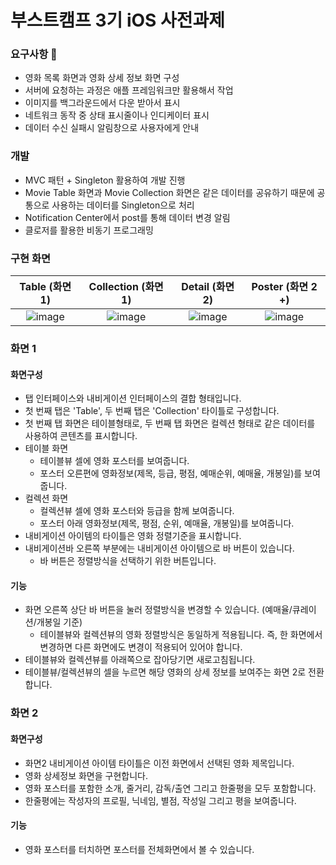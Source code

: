 # 부스트캠프 3기 iOS 사전과제

### 요구사항 🥳

* 영화 목록 화면과 영화 상세 정보 화면 구성 
* 서버에 요청하는 과정은 애플 프레임워크만 활용해서 작업 
* 이미지를 백그라운드에서 다운 받아서 표시 
* 네트워크 동작 중 상태 표시줄이나 인디케이터 표시 
* 데이터 수신 실패시 알림창으로 사용자에게 안내 



### 개발

* MVC 패턴 + Singleton 활용하여 개발 진행
* Movie Table 화면과 Movie Collection 화면은 같은 데이터를 공유하기 때문에 공통으로 사용하는 데이터를 Singleton으로 처리
* Notification Center에서 post를 통해 데이터 변경 알림
* 클로저를 활용한 비동기 프로그래밍



### 구현 화면

|                        Table (화면 1)                        |                     Collection (화면 1)                      |                       Detail (화면 2)                        |                      Poster (화면 2 +)                       |
| :----------------------------------------------------------: | :----------------------------------------------------------: | :----------------------------------------------------------: | :----------------------------------------------------------: |
| ![image](https://user-images.githubusercontent.com/17206496/50057904-45e6b780-01b4-11e9-8ad0-e5b2e325ca1d.png) | ![image](https://user-images.githubusercontent.com/17206496/50057911-6151c280-01b4-11e9-8504-3db312c818bc.png) | ![image](https://user-images.githubusercontent.com/17206496/50057918-80505480-01b4-11e9-8df5-b5eacf750825.png) | ![image](https://user-images.githubusercontent.com/17206496/50057931-e1782800-01b4-11e9-8358-eb4b4b1399eb.png) |

### 화면 1

#### 화면구성

- 탭 인터페이스와 내비게이션 인터페이스의 결합 형태입니다.
- 첫 번째 탭은 'Table', 두 번째 탭은 'Collection' 타이틀로 구성합니다.
- 첫 번째 탭 화면은 테이블형태로, 두 번째 탭 화면은 컬렉션 형태로 같은 데이터를 사용하여 콘텐츠를 표시합니다.
- 테이블 화면
  - 테이블뷰 셀에 영화 포스터를 보여줍니다.
  - 포스터 오른편에 영화정보(제목, 등급, 평점, 예매순위, 예매율, 개봉일)를 보여줍니다.
- 컬렉션 화면
  - 컬렉션뷰 셀에 영화 포스터와 등급을 함께 보여줍니다.
  - 포스터 아래 영화정보(제목, 평점, 순위, 예매율, 개봉일)를 보여줍니다.
- 내비게이션 아이템의 타이틀은 영화 정렬기준을 표시합니다.
- 내비게이션바 오른쪽 부분에는 내비게이션 아이템으로 바 버튼이 있습니다.
  - 바 버튼은 정렬방식을 선택하기 위한 버튼입니다.

#### 기능

- 화면 오른쪽 상단 바 버튼을 눌러 정렬방식을 변경할 수 있습니다. (예매율/큐레이션/개봉일 기준)
  - 테이블뷰와 컬렉션뷰의 영화 정렬방식은 동일하게 적용됩니다. 즉, 한 화면에서 변경하면 다른 화면에도 변경이 적용되어 있어야 합니다.
- 테이블뷰와 컬렉션뷰를 아래쪽으로 잡아당기면 새로고침됩니다.
- 테이블뷰/컬렉션뷰의 셀을 누르면 해당 영화의 상세 정보를 보여주는 화면 2로 전환합니다.



### 화면 2

#### 화면구성

- 화면2 내비게이션 아이템 타이틀은 이전 화면에서 선택된 영화 제목입니다.
- 영화 상세정보 화면을 구현합니다.
- 영화 포스터를 포함한 소개, 줄거리, 감독/출연 그리고 한줄평을 모두 포함합니다.
- 한줄평에는 작성자의 프로필, 닉네임, 별점, 작성일 그리고 평을 보여줍니다.

#### 기능

- 영화 포스터를 터치하면 포스터를 전체화면에서 볼 수 있습니다.

